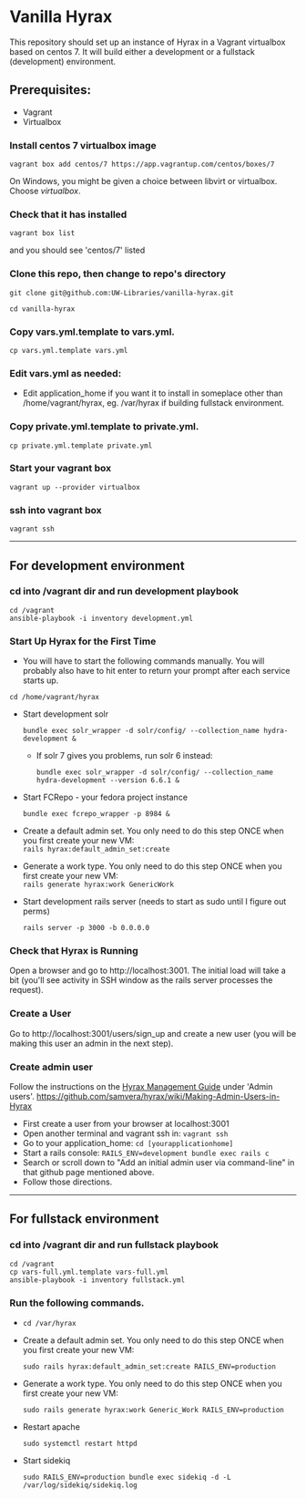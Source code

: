# Vanilla Hyrax

This repository should set up an instance of Hyrax in a Vagrant virtualbox based on centos 7. It will build either a development or a fullstack (development) environment.

## Prerequisites:
 - Vagrant
 - Virtualbox

### Install centos 7 virtualbox image
`vagrant box add centos/7 https://app.vagrantup.com/centos/boxes/7`

On Windows, you might be given a choice between libvirt or virtualbox. Choose *virtualbox*.

### Check that it has installed
`vagrant box list`

and you should see 'centos/7' listed

### Clone this repo, then change to repo's directory
`git clone git@github.com:UW-Libraries/vanilla-hyrax.git`

`cd vanilla-hyrax`

### Copy vars.yml.template to vars.yml.

`cp vars.yml.template vars.yml`

### Edit vars.yml as needed:

* Edit application_home if you want it to install in someplace other than /home/vagrant/hyrax, eg. /var/hyrax if building fullstack environment.

### Copy private.yml.template to private.yml.

`cp private.yml.template private.yml`

### Start your vagrant box
`vagrant up --provider virtualbox`

### ssh into vagrant box
`vagrant ssh`

---

## For development environment

### cd into /vagrant dir and run development playbook
`cd /vagrant`   
`ansible-playbook -i inventory development.yml`

### Start Up Hyrax for the First Time

* You will have to start the following commands manually. You will probably also have to hit enter to return your prompt after each service starts up.

`cd /home/vagrant/hyrax`

* Start development solr

    `bundle exec solr_wrapper -d solr/config/ --collection_name hydra-development &`

  * If solr 7 gives you problems, run solr 6 instead:
  
    `bundle exec solr_wrapper -d solr/config/ --collection_name hydra-development --version 6.6.1 &`

* Start FCRepo - your fedora project instance

    `bundle exec fcrepo_wrapper -p 8984 &`

* Create a default admin set. You only need to do this step ONCE when you first create your new VM:  
    `rails hyrax:default_admin_set:create`

* Generate a work type. You only need to do this step ONCE when you first create your new VM:  
    `rails generate hyrax:work GenericWork`

* Start development rails server (needs to start as sudo until I figure out perms)

    `rails server -p 3000 -b 0.0.0.0`

### Check that Hyrax is Running
Open a browser and go to http://localhost:3001. The initial load will take a bit (you'll see activity in SSH window as the rails server processes the request).

### Create a User
Go to http://localhost:3001/users/sign_up and create a new user (you will be making this user an admin in the next step).

### Create admin user
Follow the instructions on the [Hyrax Management Guide](https://github.com/samvera/hyrax/wiki/Hyrax-Management-Guide) under 'Admin users'. https://github.com/samvera/hyrax/wiki/Making-Admin-Users-in-Hyrax

 - First create a user from your browser at localhost:3001
 - Open another terminal and vagrant ssh in: `vagrant ssh `
 - Go to your application_home: `cd [yourapplicationhome]`
 - Start a rails console: `RAILS_ENV=development bundle exec rails c`
 - Search or scroll down to "Add an initial admin user via command-line" in that github page mentioned above.
 - Follow those directions.

---

## For fullstack environment

### cd into /vagrant dir and run fullstack playbook   
`cd /vagrant`   
`cp vars-full.yml.template vars-full.yml`   
`ansible-playbook -i inventory fullstack.yml`

### Run the following commands.   

* `cd /var/hyrax`

* Create a default admin set. You only need to do this step ONCE when you first create your new VM:

    `sudo rails hyrax:default_admin_set:create RAILS_ENV=production`

* Generate a work type. You only need to do this step ONCE when you first create your new VM:

    `sudo rails generate hyrax:work Generic_Work RAILS_ENV=production`

* Restart apache

    `sudo systemctl restart httpd`

* Start sidekiq

    `sudo RAILS_ENV=production bundle exec sidekiq -d -L /var/log/sidekiq/sidekiq.log`

